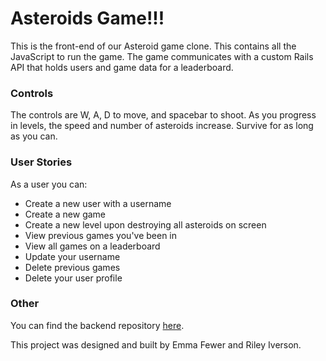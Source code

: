 # Asteroids Game!!!
This is the front-end of our Asteroid game clone. This contains all the JavaScript to run the game. The game communicates with a custom Rails API that holds users and game data for a leaderboard.

### Controls
The controls are W, A, D to move, and spacebar to shoot. As you progress in levels, the speed and number of asteroids increase. Survive for as long as you can.

### User Stories
As a user you can:
- Create a new user with a username
- Create a new game
- Create a new level upon destroying all asteroids on screen
- View previous games you've been in
- View all games on a leaderboard
- Update your username
- Delete previous games
- Delete your user profile

### Other
You can find the backend repository [here](https://github.com/emmafewer/new-asteroid-backend).

This project was designed and built by Emma Fewer and Riley Iverson.


